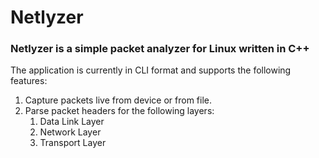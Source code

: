 # Netlyzer
### Netlyzer is a simple packet analyzer for Linux written in C++

The application is currently in CLI format and supports the following features:

1. Capture packets live from device or from file.
2. Parse packet headers for the following layers:
   1. Data Link Layer
   2. Network Layer
   3. Transport Layer